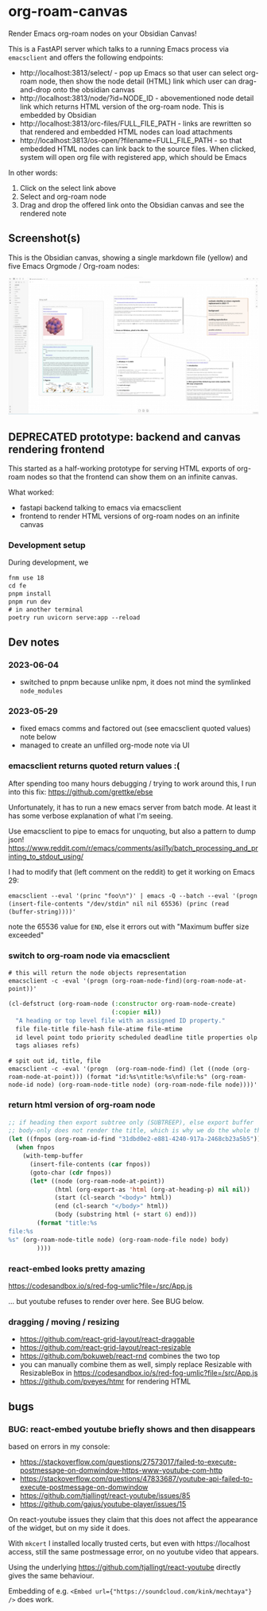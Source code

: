 # org-roam-canvas

Render Emacs org-roam nodes on your Obsidian Canvas!

This is a FastAPI server which talks to a running Emacs process via `emacsclient` and offers the following endpoints:

- http://localhost:3813/select/ - pop up Emacs so that user can select org-roam node, then show the node detail (HTML) link which user can drag-and-drop onto the obsidian canvas
- http://localhost:3813/node/?id=NODE_ID - abovementioned node detail link which returns HTML version of the org-roam node. This is embedded by Obsidian
- http://localhost:3813/orc-files/FULL_FILE_PATH - links are rewritten so that rendered and embedded HTML nodes can load attachments
- http://localhost:3813/os-open/?filename=FULL_FILE_PATH - so that embedded HTML nodes can link back to the source files. When clicked, system will open org file with registered app, which should be Emacs

In other words:

1. Click on the select link above
2. Select and org-roam node
3. Drag and drop the offered link onto the Obsidian canvas and see the rendered note

## Screenshot(s)

This is the Obsidian canvas, showing a single markdown file (yellow) and five Emacs Orgmode / Org-roam nodes:

![](screenshots/20231118-org-roam-canvas-demo.jpg)

## DEPRECATED prototype: backend and canvas rendering frontend

This started as a half-working prototype for serving HTML exports of org-roam nodes so that the frontend can show them on an infinite canvas.

What worked:

- fastapi backend talking to emacs via emacsclient
- frontend to render HTML versions of org-roam nodes on an infinite canvas

### Development setup

During development, we

```shell
fnm use 18
cd fe
pnpm install
pnpm run dev
# in another terminal
poetry run uvicorn serve:app --reload
```

## Dev notes

### 2023-06-04

- switched to pnpm because unlike npm, it does not mind the symlinked `node_modules`

### 2023-05-29

- fixed emacs comms and factored out (see emacsclient quoted values) note below
- managed to create an unfilled org-mode note via UI

### emacsclient returns quoted return values :(

After spending too many hours debugging / trying to work around this, I run into
this fix: https://github.com/grettke/ebse

Unfortunately, it has to run a new emacs server from batch mode. At least it has
some verbose explanation of what I'm seeing.

Use emacsclient to pipe to emacs for unquoting, but also a pattern to dump json!
https://www.reddit.com/r/emacs/comments/asil1y/batch_processing_and_printing_to_stdout_using/

I had to modify that (left comment on the reddit) to get it working on Emacs 29:

```shell
emacsclient --eval '(princ "foo\n")' | emacs -Q --batch --eval '(progn (insert-file-contents "/dev/stdin" nil nil 65536) (princ (read (buffer-string))))'
```

note the 65536 value for `END`, else it errors out with "Maximum buffer size exceeded"

### switch to org-roam node via emacsclient

```shell
# this will return the node objects representation
emacsclient -c -eval '(progn (org-roam-node-find)(org-roam-node-at-point))'
```

```lisp
(cl-defstruct (org-roam-node (:constructor org-roam-node-create)
                             (:copier nil))
  "A heading or top level file with an assigned ID property."
  file file-title file-hash file-atime file-mtime
  id level point todo priority scheduled deadline title properties olp
  tags aliases refs)
```

```shell
# spit out id, title, file
emacsclient -c -eval '(progn  (org-roam-node-find) (let ((node (org-roam-node-at-point))) (format "id:%s\ntitle:%s\nfile:%s" (org-roam-node-id node) (org-roam-node-title node) (org-roam-node-file node))))'
```

### return html version of org-roam node

```lisp
;; if heading then export subtree only (SUBTREEP), else export buffer
;; body-only does not render the title, which is why we do the whole thing, then extract the body instead
(let ((fnpos (org-roam-id-find "31dbd0e2-e881-4240-917a-2468cb23a5b5")))
  (when fnpos
    (with-temp-buffer
      (insert-file-contents (car fnpos))
      (goto-char (cdr fnpos))
      (let* ((node (org-roam-node-at-point))
             (html (org-export-as 'html (org-at-heading-p) nil nil))
             (start (cl-search "<body>" html))
             (end (cl-search "</body>" html))
             (body (substring html (+ start 6) end)))
        (format "title:%s
file:%s
%s" (org-roam-node-title node) (org-roam-node-file node) body)
        ))))
```

### react-embed looks pretty amazing

https://codesandbox.io/s/red-fog-umlic?file=/src/App.js

... but youtube refuses to render over here. See BUG below.

### dragging / moving / resizing

- https://github.com/react-grid-layout/react-draggable
- https://github.com/react-grid-layout/react-resizable
- https://github.com/bokuweb/react-rnd combines the two top
- you can manually combine them as well, simply replace Resizable with
  ResizableBox in https://codesandbox.io/s/red-fog-umlic?file=/src/App.js
- https://github.com/pveyes/htmr for rendering HTML

## bugs

### BUG: react-embed youtube briefly shows and then disappears

based on errors in my console:

- https://stackoverflow.com/questions/27573017/failed-to-execute-postmessage-on-domwindow-https-www-youtube-com-http
- https://stackoverflow.com/questions/47833687/youtube-api-failed-to-execute-postmessage-on-domwindow
- https://github.com/tjallingt/react-youtube/issues/85
- https://github.com/gajus/youtube-player/issues/15

On react-youtube issues they claim that this does not affect the appearance of
the widget, but on my side it does.

With `mkcert` I installed locally trusted certs, but even with https://localhost
access, still the same postmessage error, on no youtube video that appears.

Using the underlying https://github.com/tjallingt/react-youtube directly gives
the same behaviour.

Embedding of e.g. `<Embed url={"https://soundcloud.com/kink/mechtaya"} />` does work.
